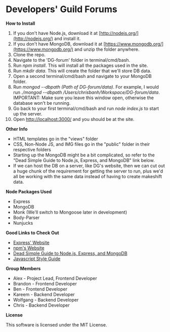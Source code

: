 # Developers' Guild Forums

**How to Install**

1. If you don't have Node.js, download it at [http://nodejs.org/](http://nodejs.org/) and install it.
2. If you don't have MongoDB, download it at [https://www.mongodb.org/](https://www.mongodb.org/) and unzip the folder anywhere.
3. Clone the repo.
4. Navigate to the 'DG-forum' folder in terminal/cmd/bash.
5. Run *npm install*. This will install all the packages used in the site.
6. Run *mkdir data*. This will create the folder that we'll store DB data.
7. Open a second terminal/cmd/bash and navigate to your MongoDB folder.
8. Run *mongod --dbpath (Path of DG-forum/data)*. For example, I would run *./mongod --dbpath /Users/chrisbanh/Workspace/DG-forum/data*. IMPORTANT: Make sure you leave this window open, otherwise the database won't be running.
9. Go back to your first terminal/cmd/bash and run *node index.js* to start up the server.
10. Open [http://localhost:3000/](http://localhost:3000/) and you should be at the site. 

**Other Info**
- HTML templates go in the "views" folder
- CSS, Non-Node JS, and IMG files go in the "public" folder in their respective folders
- Starting up the MongoDB might be a bit complicated, so refer to the "Dead Simple Guide to Node.js, Express, and MongoDB" link below.
- If we can host the DB on a server, like DG's website, then we can cut out a huge chunk of the requirement for getting the server to run, plus we'd all be working with the same data instead of having to create makeshift data.

**Node Packages Used**
- Express
- MongoDB
- Monk (We'll switch to Mongoose later in development)
- Body-Parser
- Nunjucks

**Good Links to Check Out**
- [Express' Website](http://expressjs.com/)
- [npm's Website](https://www.npmjs.com/)
- [Dead Simple Guide to Node.js, Express, and MongoDB](http://cwbuecheler.com/web/tutorials/2013/node-express-mongo/)
- [Javascript Style Guide](https://github.com/airbnb/javascript)

**Group Members**
- Alex - Project Lead, Frontend Developer
- Brandon - Frontend Developer
- Ben - Frontend Developer
- Kareem - Backend Developer
- Wolfgang - Backend Developer
- Chris - Backend Developer

**License**

This software is licensed under the MIT License.
